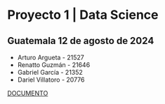 # Proyecto 1 | Data Science

## Guatemala 12 de agosto de 2024

- Arturo Argueta - 21527
- Renatto Guzmán - 21646
- Gabriel García - 21352
- Dariel Villatoro - 20776

<a href="[DOCUMENTO](https://github.com/Arthurs101/Proyecto1_Data_Science/blob/main/Proyecto%201%20Data%20Science.pdf)" target="_blank">DOCUMENTO</a>
